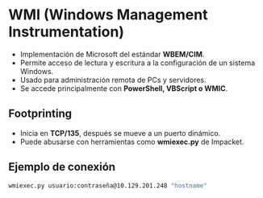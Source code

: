 # WMI (Windows Management Instrumentation)

- Implementación de Microsoft del estándar **WBEM/CIM**.  
- Permite acceso de lectura y escritura a la configuración de un sistema Windows.  
- Usado para administración remota de PCs y servidores.  
- Se accede principalmente con **PowerShell, VBScript o WMIC**.

## Footprinting
- Inicia en **TCP/135**, después se mueve a un puerto dinámico.  
- Puede abusarse con herramientas como **wmiexec.py** de Impacket.

## Ejemplo de conexión
```bash
wmiexec.py usuario:contraseña@10.129.201.248 "hostname"
```
